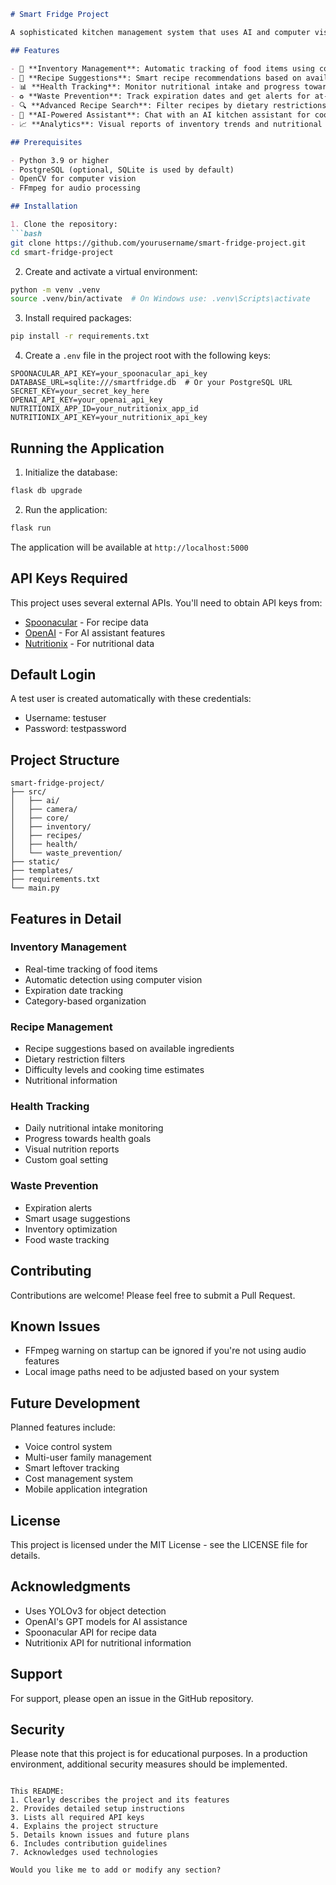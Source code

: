 
```markdown
# Smart Fridge Project

A sophisticated kitchen management system that uses AI and computer vision to track inventory, suggest recipes, monitor nutrition, and prevent food waste.

## Features

- 🎯 **Inventory Management**: Automatic tracking of food items using computer vision
- 🍳 **Recipe Suggestions**: Smart recipe recommendations based on available ingredients
- 📊 **Health Tracking**: Monitor nutritional intake and progress towards health goals
- ♻️ **Waste Prevention**: Track expiration dates and get alerts for at-risk items
- 🔍 **Advanced Recipe Search**: Filter recipes by dietary restrictions, cooking time, and difficulty
- 🤖 **AI-Powered Assistant**: Chat with an AI kitchen assistant for cooking advice and help
- 📈 **Analytics**: Visual reports of inventory trends and nutritional data

## Prerequisites

- Python 3.9 or higher
- PostgreSQL (optional, SQLite is used by default)
- OpenCV for computer vision
- FFmpeg for audio processing

## Installation

1. Clone the repository:
```bash
git clone https://github.com/yourusername/smart-fridge-project.git
cd smart-fridge-project
```

2. Create and activate a virtual environment:
```bash
python -m venv .venv
source .venv/bin/activate  # On Windows use: .venv\Scripts\activate
```

3. Install required packages:
```bash
pip install -r requirements.txt
```

4. Create a `.env` file in the project root with the following keys:
```env
SPOONACULAR_API_KEY=your_spoonacular_api_key
DATABASE_URL=sqlite:///smartfridge.db  # Or your PostgreSQL URL
SECRET_KEY=your_secret_key_here
OPENAI_API_KEY=your_openai_api_key
NUTRITIONIX_APP_ID=your_nutritionix_app_id
NUTRITIONIX_API_KEY=your_nutritionix_api_key
```

## Running the Application

1. Initialize the database:
```bash
flask db upgrade
```

2. Run the application:
```bash
flask run
```

The application will be available at `http://localhost:5000`

## API Keys Required

This project uses several external APIs. You'll need to obtain API keys from:

- [Spoonacular](https://spoonacular.com/food-api) - For recipe data
- [OpenAI](https://platform.openai.com/) - For AI assistant features
- [Nutritionix](https://www.nutritionix.com/business/api) - For nutritional data

## Default Login

A test user is created automatically with these credentials:
- Username: testuser
- Password: testpassword

## Project Structure

```
smart-fridge-project/
├── src/
│   ├── ai/
│   ├── camera/
│   ├── core/
│   ├── inventory/
│   ├── recipes/
│   ├── health/
│   └── waste_prevention/
├── static/
├── templates/
├── requirements.txt
└── main.py
```

## Features in Detail

### Inventory Management
- Real-time tracking of food items
- Automatic detection using computer vision
- Expiration date tracking
- Category-based organization

### Recipe Management
- Recipe suggestions based on available ingredients
- Dietary restriction filters
- Difficulty levels and cooking time estimates
- Nutritional information

### Health Tracking
- Daily nutritional intake monitoring
- Progress towards health goals
- Visual nutrition reports
- Custom goal setting

### Waste Prevention
- Expiration alerts
- Smart usage suggestions
- Inventory optimization
- Food waste tracking

## Contributing

Contributions are welcome! Please feel free to submit a Pull Request.

## Known Issues

- FFmpeg warning on startup can be ignored if you're not using audio features
- Local image paths need to be adjusted based on your system

## Future Development

Planned features include:
- Voice control system
- Multi-user family management
- Smart leftover tracking
- Cost management system
- Mobile application integration

## License

This project is licensed under the MIT License - see the LICENSE file for details.

## Acknowledgments

- Uses YOLOv3 for object detection
- OpenAI's GPT models for AI assistance
- Spoonacular API for recipe data
- Nutritionix API for nutritional information

## Support

For support, please open an issue in the GitHub repository.

## Security

Please note that this project is for educational purposes. In a production environment, additional security measures should be implemented.

```

This README:
1. Clearly describes the project and its features
2. Provides detailed setup instructions
3. Lists all required API keys
4. Explains the project structure
5. Details known issues and future plans
6. Includes contribution guidelines
7. Acknowledges used technologies

Would you like me to add or modify any section?